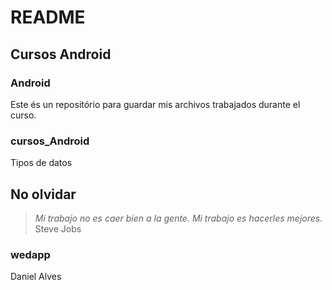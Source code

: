 # README
## Cursos Android
### Android

Este és un repositório para guardar mis archivos trabajados durante el curso.

### cursos_Android

Tipos de datos

## No olvidar
> *Mi trabajo no es caer bien a la gente. Mi trabajo es hacerles mejores.* Steve Jobs

### wedapp
Daniel Alves